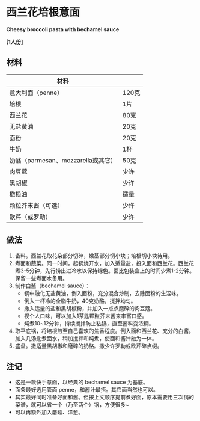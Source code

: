 # 西兰花培根意面

__Cheesy broccoli pasta with bechamel sauce__

__[1人份]__

## 材料

| 材料 |   |
| --- | --- |
| 意大利面（penne） | 120克 |
| 培根 | 1片 |
| 西兰花 | 80克 |
| 无盐黄油 | 20克 |
| 面粉 | 20克 |
| 牛奶 | 1杯 |
| 奶酪（parmesan、mozzarella或其它） | 50克 |
| 肉豆蔻 | 少许 |
| 黑胡椒 | 少许 |
| 橄榄油 | 适量 |
| 颗粒芥末酱（可选） | 少许 |
| 欧芹（或罗勒） | 少许 |

## 做法

1. 备料。西兰花取花朵部分切碎，嫩茎部分切小块；培根切小块待用。
2. 煮面和蔬菜。同一时间，起锅烧开水，加入适量盐，投入面和西兰花。西兰花煮3-5分钟，先行捞出过冷水以保持绿色。面比包装盒上的时间少煮1-2分钟。保留一些煮面水备用。
3. 制作白酱（bechamel sauce）：
	- 锅中融化无盐黄油，倒入面粉，充分混合炒制，去除面粉的生涩味。
	- 倒入一杯冷的全脂牛奶，40克奶酪，搅拌均匀。
	- 撒入适量的盐和黑胡椒粉，并加入一点点磨碎的肉豆蔻。
	- 视个人口味，可以加入1茶匙颗粒芥末酱来丰富口感。
	- 炖煮10~12分钟，持续搅拌防止粘锅，直至酱料变浓稠。
3. 取平底锅，将培根煎至自己喜欢的焦香程度。倒入面和西兰花、充分的白酱。加入几汤匙煮面水，稍加搅拌和炖煮，使面和酱汁融为一体。
4. 盛盘。撒适量黑胡椒和磨碎的奶酪。撒少许罗勒或欧芹碎点缀。

## 注记

- 这是一款快手意面，以经典的 bechamel sauce 为基底。
- 面条最好选用管面 penne，和酱汁最搭。其它面当然也可以。
- 其实最好同时准备好面和酱。但按上文顺序提前煮好面，原本需要用三次锅的菜谱，就可以省一个（乃至两个）锅，方便很多~
- 可以再额外加入蘑菇、洋葱。